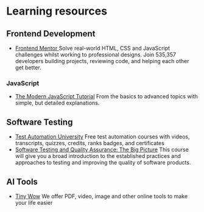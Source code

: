 # Learning resources 


## Frontend Development

 - [Frontend Mentor ](https://www.frontendmentor.io/) Solve real-world HTML, CSS and JavaScript challenges whilst working to professional designs. Join 535,357 developers building projects, reviewing code, and helping each other get better.

### JavaScript

 - [The Modern JavaScript Tutorial](https://javascript.info/) From the basics to advanced topics with simple, but detailed explanations.


## Software Testing

 - [Test Automation University](https://testautomationu.applitools.com/)
Free test automation courses with videos, transcripts, quizzes, credits, ranks badges, and certificates
 - [Software Testing and Quality Assurance: The Big Picture](https://app.pluralsight.com/library/courses/software-testing-quality-assurance-big-picture/table-of-contents)
This course will give you a broad introduction to the established practices and approaches to testing and improving the quality of software products.

## AI Tools

 - [Tiny Wow](https://tinywow.com/)
We offer PDF, video, image and other online tools to make your life easier

